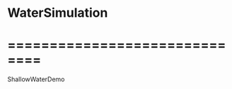 WaterSimulation
===============
==============================
==============================
ShallowWaterDemo
